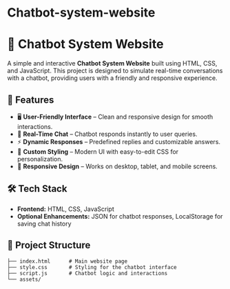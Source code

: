 # Chatbot-system-website
# 💬 Chatbot System Website

A simple and interactive **Chatbot System Website** built using HTML, CSS, and JavaScript. This project is designed to simulate real-time conversations with a chatbot, providing users with a friendly and responsive experience.

## 🚀 Features

* 🖥️ **User-Friendly Interface** – Clean and responsive design for smooth interactions.
* 💬 **Real-Time Chat** – Chatbot responds instantly to user queries.
* ⚡ **Dynamic Responses** – Predefined replies and customizable answers.
* 🎨 **Custom Styling** – Modern UI with easy-to-edit CSS for personalization.
* 📱 **Responsive Design** – Works on desktop, tablet, and mobile screens.

## 🛠️ Tech Stack

* **Frontend:** HTML, CSS, JavaScript
* **Optional Enhancements:** JSON for chatbot responses, LocalStorage for saving chat history

## 📂 Project Structure

```
├── index.html      # Main website page  
├── style.css       # Styling for the chatbot interface  
├── script.js       # Chatbot logic and interactions  
└── assets/  
```
